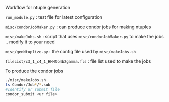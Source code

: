 Workflow for ntuple generation

`run_module.py` : test file for latest configuration

`misc/condorJobMaker.py` : can produce condor jobs for making ntuples

`misc/makeJobs.sh`       : script that uses `misc/condorJobMaker.py` to make the jobs .. modify it to your need 

`misc/genNtuplize.py`    : the config file used by `misc/makeJobs.sh`

`fileList/c3_1_c4_1_HHHto4b2gamma.fls` : file list used to make the jobs


To produce the condor jobs
```bash
./misc/makeJobs.sh
ls Condor/Job*/*.sub
#Identify ur submit file
condor_submit <ur file>
```
